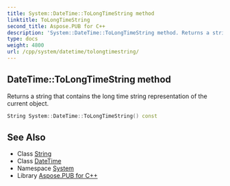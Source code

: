 ```yaml
---
title: System::DateTime::ToLongTimeString method
linktitle: ToLongTimeString
second_title: Aspose.PUB for C++
description: 'System::DateTime::ToLongTimeString method. Returns a string that contains the long time string representation of the current object in C++.'
type: docs
weight: 4800
url: /cpp/system/datetime/tolongtimestring/
---
```

## DateTime::ToLongTimeString method


Returns a string that contains the long time string representation of the current object.

```cpp
String System::DateTime::ToLongTimeString() const
```

## See Also

* Class [String](../../string/)
* Class [DateTime](../)
* Namespace [System](../../)
* Library [Aspose.PUB for C++](../../../)
